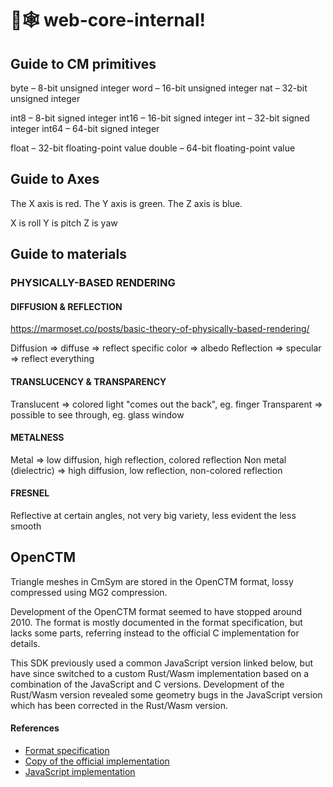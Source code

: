 # 🦀🕸️ web-core-internal!

## Guide to CM primitives

byte – 8-bit unsigned integer
word – 16-bit unsigned integer
nat – 32-bit unsigned integer

int8 – 8-bit signed integer
int16 – 16-bit signed integer
int – 32-bit signed integer
int64 – 64-bit signed integer

float – 32-bit floating-point value
double – 64-bit floating-point value

## Guide to Axes

The X axis is red.
The Y axis is green.
The Z axis is blue.

X is roll
Y is pitch
Z is yaw

## Guide to materials

### PHYSICALLY-BASED RENDERING

#### DIFFUSION & REFLECTION

https://marmoset.co/posts/basic-theory-of-physically-based-rendering/

Diffusion => diffuse => reflect specific color => albedo
Reflection => specular => reflect everything

#### TRANSLUCENCY & TRANSPARENCY

Translucent => colored light "comes out the back", eg. finger
Transparent => possible to see through, eg. glass window

#### METALNESS

Metal => low diffusion, high reflection, colored reflection
Non metal (dielectric) => high diffusion, low reflection, non-colored reflection

#### FRESNEL

Reflective at certain angles, not very big variety, less evident the less smooth

## OpenCTM

Triangle meshes in CmSym are stored in the OpenCTM format, lossy compressed using MG2 compression.

Development of the OpenCTM format seemed to have stopped around 2010. The format is mostly documented in the format specification, but lacks some parts, referring instead to the official C implementation for details.

This SDK previously used a common JavaScript version linked below, but have since switched to a custom Rust/Wasm implementation based on a combination of the JavaScript and C versions. Development of the Rust/Wasm version revealed some geometry bugs in the JavaScript version which has been corrected in the Rust/Wasm version.

#### References

-   [Format specification](http://openctm.sourceforge.net/media/FormatSpecification.pdf)
-   [Copy of the official implementation](https://git.configura.com/cet/external/base/-/tree/version11.0beta/dll/openCTM)
-   [JavaScript implementation](https://github.com/jcmellado/js-openctm/blob/master/src/ctm.js)
